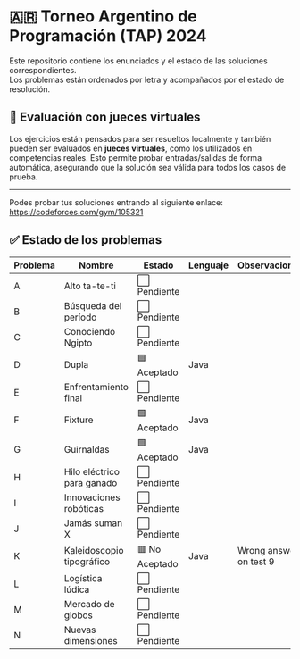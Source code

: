 # 🇦🇷 **Torneo Argentino de Programación (TAP) 2024**

Este repositorio contiene los enunciados y el estado de las soluciones correspondientes.  
Los problemas están ordenados por letra y acompañados por el estado de resolución.
## 🧪 Evaluación con jueces virtuales

Los ejercicios están pensados para ser resueltos localmente y también pueden ser evaluados en **jueces virtuales**, como los utilizados en competencias reales. Esto permite probar entradas/salidas de forma automática, asegurando que la solución sea válida para todos los casos de prueba.

---
Podes probar tus soluciones entrando al siguiente enlace:
https://codeforces.com/gym/105321
## ✅ Estado de los problemas

| Problema | Nombre                     | Estado       | Lenguaje | Observaciones                  |
|----------|----------------------------|-----------------|----------|--------------------------------|
| A        | Alto ta-te-ti              | ⬜ Pendiente   |          |                                |
| B        | Búsqueda del período       | ⬜ Pendiente   |          |                                |
| C        | Conociendo Ngipto          | ⬜ Pendiente   |          |                                |
| D        | Dupla                      | 🟩 Aceptado    | Java     |                                |
| E        | Enfrentamiento final       | ⬜ Pendiente   |          |                                |
| F        | Fixture                    | 🟩 Aceptado    | Java     |                                |
| G        | Guirnaldas                 | 🟩 Aceptado    | Java     |                                |
| H        | Hilo eléctrico para ganado | ⬜ Pendiente   |          |                                |
| I        | Innovaciones robóticas     | ⬜ Pendiente   |          |                                |
| J        | Jamás suman X              | ⬜ Pendiente   |          |                                |
| K        | Kaleidoscopio tipográfico  | 🟥 No Aceptado | Java     |  Wrong answer on test 9        |
| L        | Logística lúdica           | ⬜ Pendiente   |          |                                |
| M        | Mercado de globos          | ⬜ Pendiente   |          |                                |
| N        | Nuevas dimensiones         | ⬜ Pendiente   |          |                                |


